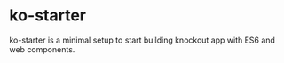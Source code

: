 # ko-starter
ko-starter is a minimal setup to start building knockout app with ES6 and web components.
